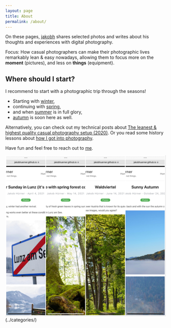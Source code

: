 ```yaml
---
layout: page
title: About
permalink: /about/
---
```


On these pages, [jakobh](https://www.twitter.com/jakobh) shares selected photos and writes about his thoughts and experiences with digital photography.

Focus: How casual photographers can make their photographic lives remarkably lean & easy nowadays, allowing them to focus more on the __moment__ (pictures), and less on __things__ (equipment).

## Where should I start?

I recommend to start with a photographic trip through the seasons!

- Starting with [winter](../easter_sunday_winter_lunz_2021/),
- continuing with [spring](../spring_forest/),
- and when [summer](../waldviertel_impressions/) is in full glory,
- [autumn](../autumn/) is soon here as well.


Alternatively, you can check out my technical posts about [The leanest & highest quality casual photography setup (2020)](https://jakobhuerner.github.io/leanest_highest_quality_casual_photography_setup/).
Or you read some history lessons about [how I got into photography](https://jakobhuerner.github.io/my_personal_photography_history/).


Have fun and feel free to reach out to [me](https://www.twitter.com/jakobh).

![Posts overview](../images/post_collage.jpg)(../categories/)
